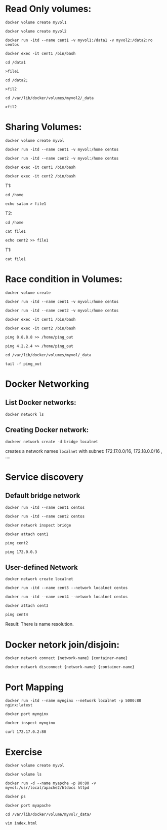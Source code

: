 # Read Only volumes:
```
docker volume create myvol1
```
```
docker volume create myvol2
```
```
docker run -itd --name cent1 -v myvol1:/data1 -v myvol2:/data2:ro centos
```
```
docker exec -it cent1 /bin/bash
```
```
cd /data1
```
```
>file1
```
```
cd /data2; 
```
```
>fil2
```
```
cd /var/lib/docker/volumes/myvol2/_data
```
```
>fil2
```

# Sharing Volumes:

```
docker volume create myvol
```

```
docker run -itd --name cent1 -v myvol:/home centos
```

```
docker run -itd --name cent2 -v myvol:/home centos
```

```
docker exec -it cent1 /bin/bash
```
```
docker exec -it cent2 /bin/bash
```
T1:
```
cd /home
```
```
echo salam > file1
```
T2:
```
cd /home
```
```
cat file1
```
```
echo cent2 >> file1
```
T1:
```
cat file1
```

# Race condition in Volumes:
```
docker volume create
```
```
docker run -itd --name cent1 -v myvol:/home centos
```
```
docker run -itd --name cent2 -v myvol:/home centos
```
```
docker exec -it cent1 /bin/bash
```
```
docker exec -it cent2 /bin/bash
```
```
ping 8.8.8.8 >> /home/ping_out
```
```
ping 4.2.2.4 >> /home/ping_out
```
```
cd /var/lib/docker/volumes/myvol/_data
```
```
tail -f ping_out
```



# Docker Networking

## List Docker networks:
```
docker network ls
```

## Creating Docker network:
```
dockeer network create -d bridge localnet
```
creates a network names `localnet` with subnet: 172.17.0.0/16, 172.18.0.0/16 , ....

# Service discovery

## Default bridge network

```
docker run -itd --name cent1 centos
```
```
docker run -itd --name cent2 centos
```
```
docker network inspect bridge
```
```
docker attach cent1
```
```
ping cent2
```
```
ping 172.0.0.3
```

## User-defined Network

```
docker network create localnet
```
```
docker run -itd --name cent3 --network localnet centos
```
```
docker run -itd --name cent4 --network localnet centos
```
```
docker attach cent3
```
```
ping cent4
```

Result: There is name resolution.

# Docker netork join/disjoin:
```
docker network connect {network-name} {container-name}
```
```
docker network disconnect {network-name} {container-name}
```

# Port Mapping
```
docker run -itd --name mynginx --network localnet -p 5000:80 nginx:latest
```
```
docker port mynginx
```
```
docker inspect mynginx
```
```
curl 172.17.0.2:80
```

# Exercise
```
docker volume create myvol
```
```
docker volume ls
```
```
docker run -d --name myapche -p 80:80 -v myvol:/usr/local/apache2/htdocs httpd
```
```
docker ps
```
```
docker port myapache
```
```
cd /var/lib/docker/volume/myvol/_data/
```
```
vim index.html
```



